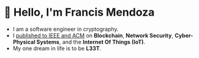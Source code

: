 ﻿# 🔐 Hello, I'm Francis Mendoza
 <!--![alt text](https://github.com/fmendoz7/fmendoz7/blob/master/Arasaka_Logotype_Red.png?raw=true)-->
- I am a software engineer in cryptography.
- I [published to IEEE and ACM](https://scholar.google.com/citations?user=oh-fcLIAAAAJ&hl=en) on **Blockchain**, **Network Security**, **Cyber-Physical Systems**, and the **Internet Of Things (IoT)**.
- My one dream in life is to be **L33T**.
